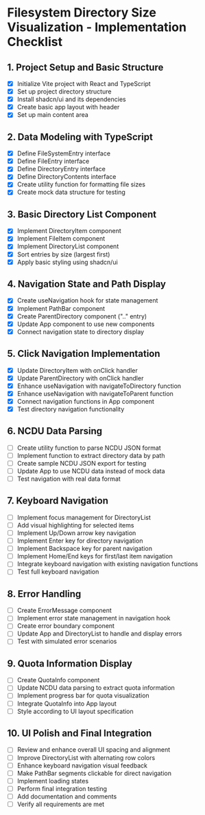 # Filesystem Directory Size Visualization - Implementation Checklist

## 1. Project Setup and Basic Structure
- [x] Initialize Vite project with React and TypeScript
- [x] Set up project directory structure
- [x] Install shadcn/ui and its dependencies
- [x] Create basic app layout with header
- [x] Set up main content area

## 2. Data Modeling with TypeScript
- [x] Define FileSystemEntry interface
- [x] Define FileEntry interface
- [x] Define DirectoryEntry interface
- [x] Define DirectoryContents interface
- [x] Create utility function for formatting file sizes
- [x] Create mock data structure for testing

## 3. Basic Directory List Component
- [x] Implement DirectoryItem component
- [x] Implement FileItem component
- [x] Implement DirectoryList component
- [x] Sort entries by size (largest first)
- [x] Apply basic styling using shadcn/ui

## 4. Navigation State and Path Display
- [x] Create useNavigation hook for state management
- [x] Implement PathBar component
- [x] Create ParentDirectory component (".." entry)
- [x] Update App component to use new components
- [x] Connect navigation state to directory display

## 5. Click Navigation Implementation
- [x] Update DirectoryItem with onClick handler
- [x] Update ParentDirectory with onClick handler
- [x] Enhance useNavigation with navigateToDirectory function
- [x] Enhance useNavigation with navigateToParent function
- [x] Connect navigation functions in App component
- [x] Test directory navigation functionality

## 6. NCDU Data Parsing
- [ ] Create utility function to parse NCDU JSON format
- [ ] Implement function to extract directory data by path
- [ ] Create sample NCDU JSON export for testing
- [ ] Update App to use NCDU data instead of mock data
- [ ] Test navigation with real data format

## 7. Keyboard Navigation
- [ ] Implement focus management for DirectoryList
- [ ] Add visual highlighting for selected items
- [ ] Implement Up/Down arrow key navigation
- [ ] Implement Enter key for directory navigation
- [ ] Implement Backspace key for parent navigation
- [ ] Implement Home/End keys for first/last item navigation
- [ ] Integrate keyboard navigation with existing navigation functions
- [ ] Test full keyboard navigation

## 8. Error Handling
- [ ] Create ErrorMessage component
- [ ] Implement error state management in navigation hook
- [ ] Create error boundary component
- [ ] Update App and DirectoryList to handle and display errors
- [ ] Test with simulated error scenarios

## 9. Quota Information Display
- [ ] Create QuotaInfo component
- [ ] Update NCDU data parsing to extract quota information
- [ ] Implement progress bar for quota visualization
- [ ] Integrate QuotaInfo into App layout
- [ ] Style according to UI layout specification

## 10. UI Polish and Final Integration
- [ ] Review and enhance overall UI spacing and alignment
- [ ] Improve DirectoryList with alternating row colors
- [ ] Enhance keyboard navigation visual feedback
- [ ] Make PathBar segments clickable for direct navigation
- [ ] Implement loading states
- [ ] Perform final integration testing
- [ ] Add documentation and comments
- [ ] Verify all requirements are met